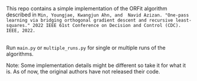
This repo contains a simple implementation of the ORFit algorithm described in `Min, Youngjae, Kwangjun Ahn, and 
Navid Azizan. "One-pass learning via bridging orthogonal gradient descent and recursive least-squares." 2022 IEEE 61st Conference on Decision and Control (CDC). IEEE, 2022.
`
<br><br>

Run `main.py` or `multiple_runs.py` for single or multiple runs of the algorithms.

Note: Some implementation details might be different so take it for what it is. As of now, the original authors have not released their code. 